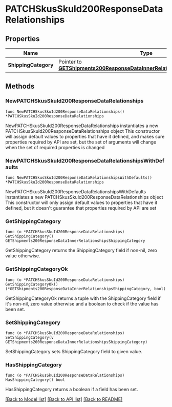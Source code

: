 # PATCHSkusSkuId200ResponseDataRelationships

## Properties

Name | Type | Description | Notes
------------ | ------------- | ------------- | -------------
**ShippingCategory** | Pointer to [**GETShipments200ResponseDataInnerRelationshipsShippingCategory**](GETShipments200ResponseDataInnerRelationshipsShippingCategory.md) |  | [optional] 

## Methods

### NewPATCHSkusSkuId200ResponseDataRelationships

`func NewPATCHSkusSkuId200ResponseDataRelationships() *PATCHSkusSkuId200ResponseDataRelationships`

NewPATCHSkusSkuId200ResponseDataRelationships instantiates a new PATCHSkusSkuId200ResponseDataRelationships object
This constructor will assign default values to properties that have it defined,
and makes sure properties required by API are set, but the set of arguments
will change when the set of required properties is changed

### NewPATCHSkusSkuId200ResponseDataRelationshipsWithDefaults

`func NewPATCHSkusSkuId200ResponseDataRelationshipsWithDefaults() *PATCHSkusSkuId200ResponseDataRelationships`

NewPATCHSkusSkuId200ResponseDataRelationshipsWithDefaults instantiates a new PATCHSkusSkuId200ResponseDataRelationships object
This constructor will only assign default values to properties that have it defined,
but it doesn't guarantee that properties required by API are set

### GetShippingCategory

`func (o *PATCHSkusSkuId200ResponseDataRelationships) GetShippingCategory() GETShipments200ResponseDataInnerRelationshipsShippingCategory`

GetShippingCategory returns the ShippingCategory field if non-nil, zero value otherwise.

### GetShippingCategoryOk

`func (o *PATCHSkusSkuId200ResponseDataRelationships) GetShippingCategoryOk() (*GETShipments200ResponseDataInnerRelationshipsShippingCategory, bool)`

GetShippingCategoryOk returns a tuple with the ShippingCategory field if it's non-nil, zero value otherwise
and a boolean to check if the value has been set.

### SetShippingCategory

`func (o *PATCHSkusSkuId200ResponseDataRelationships) SetShippingCategory(v GETShipments200ResponseDataInnerRelationshipsShippingCategory)`

SetShippingCategory sets ShippingCategory field to given value.

### HasShippingCategory

`func (o *PATCHSkusSkuId200ResponseDataRelationships) HasShippingCategory() bool`

HasShippingCategory returns a boolean if a field has been set.


[[Back to Model list]](../README.md#documentation-for-models) [[Back to API list]](../README.md#documentation-for-api-endpoints) [[Back to README]](../README.md)


